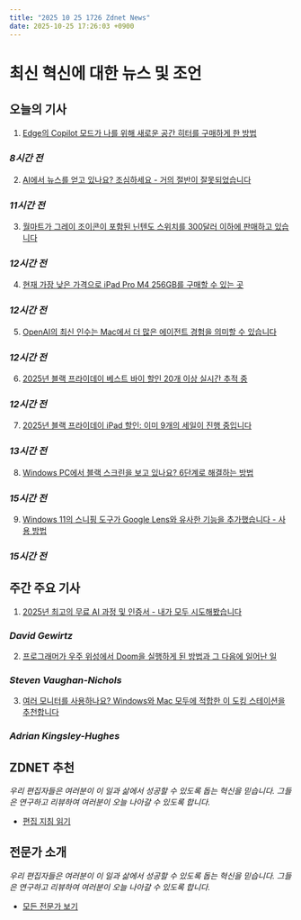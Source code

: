 ```yaml
---
title: "2025 10 25 1726 Zdnet News"
date: 2025-10-25 17:26:03 +0900
---
```


# 최신 혁신에 대한 뉴스 및 조언  
## 오늘의 기사  

1. [Edge의 Copilot 모드가 나를 위해 새로운 공간 히터를 구매하게 한 방법](https://www.zdnet.com/article/i-let-edges-copilot-mode-buy-me-a-new-space-heater-heres-how-the-ai-browser-did/)  
### *8시간 전*  

2. [AI에서 뉴스를 얻고 있나요? 조심하세요 - 거의 절반이 잘못되었습니다](https://www.zdnet.com/article/get-your-news-from-ai-watch-out-its-wrong-almost-half-the-time/)  
### *11시간 전*  

3. [월마트가 그레이 조이콘이 포함된 닌텐도 스위치를 300달러 이하에 판매하고 있습니다](https://www.zdnet.com/home-and-office/home-entertainment/walmart-is-selling-the-nintendo-switch-with-gray-joy-con-for-under-300-right-now/)  
### *12시간 전*  

4. [현재 가장 낮은 가격으로 iPad Pro M4 256GB를 구매할 수 있는 곳](https://www.zdnet.com/article/heres-where-to-get-an-ipad-pro-m4-256gb-for-the-lowest-price-right-now/)  
### *12시간 전*  

5. [OpenAI의 최신 인수는 Mac에서 더 많은 에이전트 경험을 의미할 수 있습니다](https://www.zdnet.com/article/openais-latest-acquisition-could-mean-more-agentic-experiences-for-your-mac/)  
### *12시간 전*  

6. [2025년 블랙 프라이데이 베스트 바이 할인 20개 이상 실시간 추적 중](https://www.zdnet.com/home-and-office/best-early-black-friday-best-buy-deals-2025/)  
### *12시간 전*  

7. [2025년 블랙 프라이데이 iPad 할인: 이미 9개의 세일이 진행 중입니다](https://www.zdnet.com/article/best-early-black-friday-ipad-deals-2025/)  
### *13시간 전*  

8. [Windows PC에서 블랙 스크린을 보고 있나요? 6단계로 해결하는 방법](https://www.zdnet.com/article/staring-at-the-black-screen-of-death-on-your-windows-pc-6-steps-to-fix-it/)  
### *15시간 전*  

9. [Windows 11의 스니핑 도구가 Google Lens와 유사한 기능을 추가했습니다 - 사용 방법](https://www.zdnet.com/article/windows-11s-snipping-tool-just-got-a-google-lens-like-feature-heres-how-to-use-it/)  
### *15시간 전*  

## 주간 주요 기사  

1. [2025년 최고의 무료 AI 과정 및 인증서 - 내가 모두 시도해봤습니다](https://www.zdnet.com/article/the-best-free-ai-courses-and-certificates-in-2025-and-ive-tried-them-all/)  
### *David Gewirtz*  

2. [프로그래머가 우주 위성에서 Doom을 실행하게 된 방법과 그 다음에 일어난 일](https://www.zdnet.com/article/how-a-programmer-got-doom-to-run-on-a-space-satellite-and-what-happened-next/)  
### *Steven Vaughan-Nichols*  

3. [여러 모니터를 사용하나요? Windows와 Mac 모두에 적합한 이 도킹 스테이션을 추천합니다](https://www.zdnet.com/article/use-multiple-monitors-why-i-recommend-this-docking-station-for-both-windows-and-mac/)  
### *Adrian Kingsley-Hughes*  

## ZDNET 추천  

*우리 편집자들은 여러분이 이 일과 삶에서 성공할 수 있도록 돕는 혁신을 믿습니다. 그들은 연구하고 리뷰하여 여러분이 오늘 나아갈 수 있도록 합니다.*  
* [편집 지침 읽기](https://www.zdnet.com/editorial-guidelines/)  

## 전문가 소개  

*우리 편집자들은 여러분이 이 일과 삶에서 성공할 수 있도록 돕는 혁신을 믿습니다. 그들은 연구하고 리뷰하여 여러분이 오늘 나아갈 수 있도록 합니다.*  
* [모든 전문가 보기](https://www.zdnet.com/feature/meet-the-team-us/)